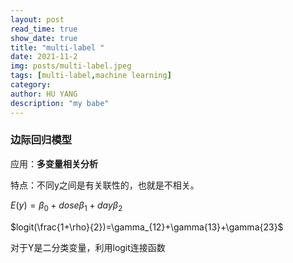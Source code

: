 ```yaml
---
layout: post
read_time: true
show_date: true
title: "multi-label "
date: 2021-11-2
img: posts/multi-label.jpeg
tags: [multi-label,machine learning]
category: 
author: HU YANG
description: "my babe"
---
```

### 边际回归模型

应用：**多变量相关分析**

特点：不同y之间是有关联性的，也就是不相关。

$E(y)=\beta_0+dose\beta_1+day\beta_2$

$logit(\frac{1+\rho}{2})=\gamma_{12}+\gamma{13}+\gamma{23}$



对于Y是二分类变量，利用logit连接函数

